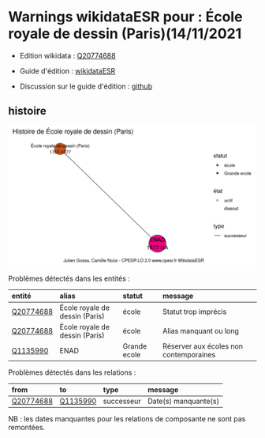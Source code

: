 Warnings wikidataESR pour : École royale de dessin (Paris)(14/11/2021
================

- Edition wikidata : [Q20774688](https://www.wikidata.org/wiki/Q20774688)
- Guide d'édition : [wikidataESR](https://github.com/cpesr/wikidataESR/)

- Discussion sur le guide d'édition : [github](https://github.com/cpesr/wikidataESR/issues)



## histoire 

![Graphique non généré](Q20774688-histoire.png) 

Problèmes détectés dans les entités :

|entité                                               |alias                          |statut       |message                                |
|:----------------------------------------------------|:------------------------------|:------------|:--------------------------------------|
|[Q20774688](https://www.wikidata.org/wiki/Q20774688) |École royale de dessin (Paris) |école        |Statut trop imprécis                   |
|[Q20774688](https://www.wikidata.org/wiki/Q20774688) |École royale de dessin (Paris) |école        |Alias manquant ou long                 |
|[Q1135990](https://www.wikidata.org/wiki/Q1135990)   |ENAD                           |Grande ecole |Réserver aux écoles non contemporaines |

Problèmes détectés dans les relations :

|from                                                 |to                                                 |type       |message              |
|:----------------------------------------------------|:--------------------------------------------------|:----------|:--------------------|
|[Q20774688](https://www.wikidata.org/wiki/Q20774688) |[Q1135990](https://www.wikidata.org/wiki/Q1135990) |successeur |Date(s) manquante(s) |

NB : les dates manquantes pour les relations de composante ne sont pas remontées. 

